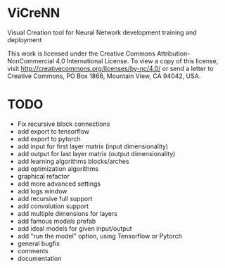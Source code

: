 # ViCreNN
Visual Creation tool for Neural Network development training and deployment


This work is licensed under the Creative Commons Attribution-NonCommercial 4.0 International License. To view a copy of this license, visit http://creativecommons.org/licenses/by-nc/4.0/ or send a letter to Creative Commons, PO Box 1866, Mountain View, CA 94042, USA.


# TODO

- Fix recursive block connections
- add export to tensorflow
- add export to pytorch
- add input for first layer matrix (input dimensionality)
- add output for last layer matrix (output dimensionality)
- add learning algorithms blocks/arches
- add optimization algorithms
- graphical refactor
- add more advanced settings
- add logs window
- add recursive full support
- add convolution support
- add multiple dimensions for layers
- add famous models prefab
- add ideal models for given input/output
- add "run the model" option, using Tensorflow or Pytorch
- general bugfix
- comments
- documentation
